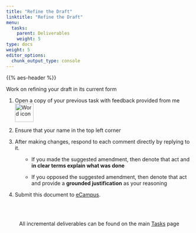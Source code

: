 ```yaml
---
title: "Refine the Draft"
linktitle: "Refine the Draft"
menu:
  tasks:
    parent: Deliverables
    weight: 5
type: docs
weight: 5
editor_options: 
  chunk_output_type: console
---
```


{{% aes-header %}}

<style>
ul {
    margin-left: 1.5em
}

.dark h1 {
color:#6acda5
}

docs-sidebar .docs-toc-item.active a, 
.docs-sidebar .nav > .active:hover > a, 
.docs-sidebar .nav > .active > a {
  font-weight: bold;
  color: #6acda5;
  background-color: transparent;
}
</style>

Work on refining your draft in its current form

1.  Open a copy of your previous task with feedback provided from me <img src="/logos/word-ico.png" alt="Word icon" width="50">

2.  Ensure that your name in the top left corner

3.  After making changes, respond to each comment directly by replying to it.

    - If you made the suggested amendment, then denote that act and **in clear terms explain what was done**

    - If you opposed the suggested amendment, then denote that act and provide a **grounded justification** as your reasoning

4.  Submit this document to <a target="_blank" href="https://ecampus.wvu.edu/">eCampus</a>.<br><br>

<br />

<center>
<p id="rounded_corners">
All incremental deliverables can be found on the main <a href="/tasks/#deliverables">Tasks</a> page
<p>
</center>

